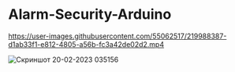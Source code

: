 # Alarm-Security-Arduino

https://user-images.githubusercontent.com/55062517/219988387-d1ab33f1-e812-4805-a56b-fc3a42de02d2.mp4

![Скриншот 20-02-2023 035156](https://user-images.githubusercontent.com/55062517/219988452-c4b36c05-6eb5-4918-851c-6db18856f639.jpg)

